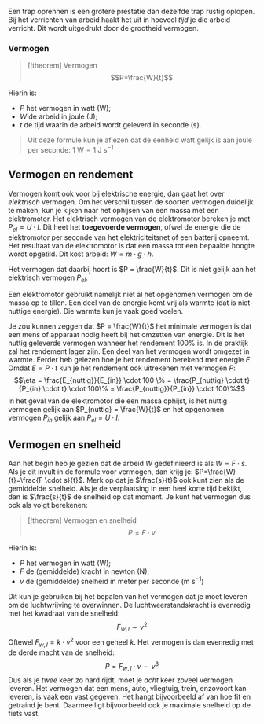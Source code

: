 Een trap oprennen is een grotere prestatie dan dezelfde trap rustig oplopen. Bij het verrichten van arbeid haakt het uit in hoeveel *tijd* je die arbeid verricht. Dit wordt uitgedrukt door de grootheid vermogen.
### Vermogen
>[!theorem] Vermogen
>$$P=\frac{W}{t}$$

Hierin is:
- $P$ het vermogen in watt ($\text{W}$);
- $W$ de arbeid in joule ($\text{J}$);
- $t$ de tijd waarin de arbeid wordt geleverd in seconde ($\text{s}$).

> Uit deze formule kun je aflezen dat de eenheid watt gelijk is aan joule per seconde: $1 \text{ W} = 1 \text{ J s}^{-1}$

## Vermogen en rendement
Vermogen komt ook voor bij elektrische energie, dan gaat het over *elektrisch* vermogen. Om het verschil tussen de soorten vermogen duidelijk te maken, kun je kijken naar het ophijsen van een massa met een elektromotor. Het elektrisch vermogen van de elektromotor bereken je met $P_{el} = U \cdot I$. Dit heet het **toegevoerde vermogen**, ofwel de energie die de elektromotor per seconde van het elektriciteitsnet of een batterij opneemt. Het resultaat van de elektromotor is dat een massa tot een bepaalde hoogte wordt opgetild. Dit kost arbeid: $W = m \cdot g \cdot h$.

Het vermogen dat daarbij hoort is $P = \frac{W}{t}$. Dit is niet gelijk aan het elektrisch vermogen $P_{el}$.

Een elektromotor gebruikt namelijk niet al het opgenomen vermogen om de massa op te tillen. Een deel van de energie komt vrij als warmte (dat is niet-nuttige energie). Die warmte kun je vaak goed voelen.

Je zou kunnen zeggen dat $P = \frac{W}{t}$ het minimale vermogen is dat een mens of apparaat nodig heeft bij het omzetten van energie. Dit is het nuttig geleverde vermogen wanneer het rendement $100\%$ is. In de praktijk zal het rendement lager zijn. Een deel van het vermogen wordt omgezet in warmte. Eerder heb gelezen hoe je het rendement berekend met energie $E$. Omdat $E = P \cdot t$ kun je het rendement ook uitrekenen met vermogen $P$:
$$\eta = \frac{E_{nuttig}}{E_{in}} \cdot 100 \% = \frac{P_{nuttig} \cdot t}{P_{in} \cdot t} \cdot 100\% = \frac{P_{nuttig}}{P_{in}} \cdot 100\%$$
In het geval van de elektromotor die een massa ophijst, is het nuttig vermogen gelijk aan $P_{nuttig} = \frac{W}{t}$ en het opgenomen vermogen $P_{in}$ gelijk aan $P_{el} = U \cdot I$.

## Vermogen en snelheid
Aan het begin heb je gezien dat de arbeid $W$ gedefinieerd is als $W=F \cdot s$. Als je dit invult in de formule voor vermogen, dan krijg je: $P=\frac{W}{t}=\frac{F \cdot s}{t}$. Merk op dat je $\frac{s}{t}$ ook kunt zien als de gemiddelde snelheid. Als je de verplaatsing in een heel korte tijd bekijkt, dan is $\frac{s}{t}$ de snelheid op dat moment. Je kunt het vermogen dus ook als volgt berekenen:

>[!theorem] Vermogen en snelheid
>$$P = F \cdot v$$

Hierin is:
- $P$ het vermogen in watt ($\text{W}$);
- $F$ de (gemiddelde) kracht in newton ($\text{N}$);
- $v$ de (gemiddelde) snelheid in meter per seconde ($\text{m s}^{-1}$)

Dit kun je gebruiken bij het bepalen van het vermogen dat je moet leveren om de luchtwrijving te overwinnen. De luchtweerstandskracht is evenredig met het kwadraat van de snelheid:
$$F_{w,l} \sim v^2$$
Oftewel $F_{w,l} = k \cdot v^2$ voor een geheel $k$. Het vermogen is dan evenredig met de derde macht van de snelheid:
$$P = F_{w,l}\cdot v \sim v^3$$
Dus als je *twee* keer zo hard rijdt, moet je *acht* keer zoveel vermogen leveren. Het vermogen dat een mens, auto, vliegtuig, trein, enzovoort kan leveren, is vaak een vast gegeven. Het hangt bijvoorbeeld af van hoe fit en getraind je bent. Daarmee ligt bijvoorbeeld ook je maximale snelheid op de fiets vast.